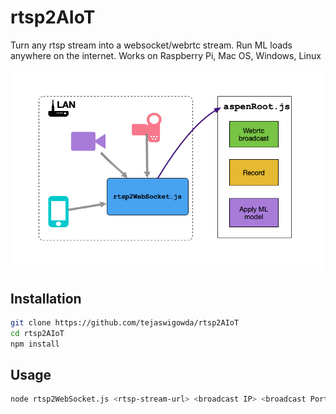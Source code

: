 # rtsp2AIoT
Turn any rtsp stream into a websocket/webrtc stream. Run ML loads anywhere on the internet. Works on Raspberry Pi, Mac OS, Windows, Linux

<img src='paper/images/arch.png' width='500px'>

## Installation

```bash
git clone https://github.com/tejaswigowda/rtsp2AIoT
cd rtsp2AIoT
npm install

```

## Usage

```bash
node rtsp2WebSocket.js <rtsp-stream-url> <broadcast IP> <broadcast Port> <internalPort>(optional; default=9999) <fps>(optional/ default = 30) <size>(optional;delatult=1920x1080)")
```